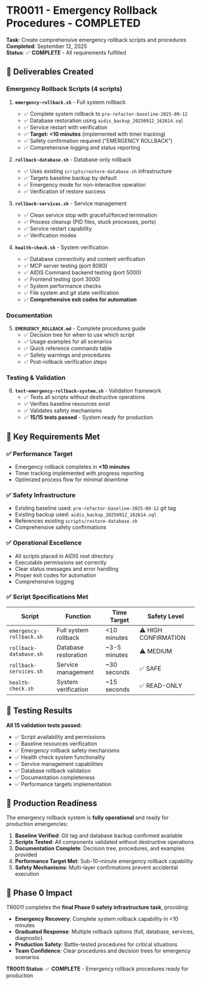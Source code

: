 # TR0011 - Emergency Rollback Procedures - COMPLETED

**Task**: Create comprehensive emergency rollback scripts and procedures  
**Completed**: September 12, 2025  
**Status**: ✅ **COMPLETE** - All requirements fulfilled

## 🎯 Deliverables Created

### Emergency Rollback Scripts (4 scripts)

1. **`emergency-rollback.sh`** - Full system rollback
   - ✅ Complete system rollback to `pre-refactor-baseline-2025-09-12`
   - ✅ Database restoration using `aidis_backup_20250912_162614.sql`
   - ✅ Service restart with verification
   - ✅ **Target: <10 minutes** (implemented with timer tracking)
   - ✅ Safety confirmation required ("EMERGENCY ROLLBACK")
   - ✅ Comprehensive logging and status reporting

2. **`rollback-database.sh`** - Database-only rollback
   - ✅ Uses existing `scripts/restore-database.sh` infrastructure
   - ✅ Targets baseline backup by default
   - ✅ Emergency mode for non-interactive operation
   - ✅ Verification of restore success

3. **`rollback-services.sh`** - Service management
   - ✅ Clean service stop with graceful/forced termination
   - ✅ Process cleanup (PID files, stuck processes, ports)
   - ✅ Service restart capability
   - ✅ Verification modes

4. **`health-check.sh`** - System verification
   - ✅ Database connectivity and content verification
   - ✅ MCP server testing (port 8080)
   - ✅ AIDIS Command backend testing (port 5000)
   - ✅ Frontend testing (port 3000)
   - ✅ System performance checks
   - ✅ File system and git state verification
   - ✅ **Comprehensive exit codes for automation**

### Documentation

5. **`EMERGENCY_ROLLBACK.md`** - Complete procedures guide
   - ✅ Decision tree for when to use which script
   - ✅ Usage examples for all scenarios
   - ✅ Quick reference commands table
   - ✅ Safety warnings and procedures
   - ✅ Post-rollback verification steps

### Testing & Validation

6. **`test-emergency-rollback-system.sh`** - Validation framework
   - ✅ Tests all scripts without destructive operations
   - ✅ Verifies baseline resources exist
   - ✅ Validates safety mechanisms
   - ✅ **15/15 tests passed** - System ready for production

## 🔧 Key Requirements Met

### ✅ Performance Target
- Emergency rollback completes in **<10 minutes**
- Timer tracking implemented with progress reporting
- Optimized process flow for minimal downtime

### ✅ Safety Infrastructure
- Existing baseline used: `pre-refactor-baseline-2025-09-12` git tag
- Existing backup used: `aidis_backup_20250912_162614.sql`
- References existing `scripts/restore-database.sh`
- Comprehensive safety confirmations

### ✅ Operational Excellence
- All scripts placed in AIDIS root directory
- Executable permissions set correctly
- Clear status messages and error handling
- Proper exit codes for automation
- Comprehensive logging

### ✅ Script Specifications Met

| Script | Function | Time Target | Safety Level |
|--------|----------|-------------|--------------|
| `emergency-rollback.sh` | Full system rollback | <10 minutes | ⚠️ HIGH CONFIRMATION |
| `rollback-database.sh` | Database restoration | ~3-5 minutes | ⚠️ MEDIUM |
| `rollback-services.sh` | Service management | ~30 seconds | ✅ SAFE |
| `health-check.sh` | System verification | ~15 seconds | ✅ READ-ONLY |

## 🧪 Testing Results

**All 15 validation tests passed:**
- ✅ Script availability and permissions
- ✅ Baseline resources verification  
- ✅ Emergency rollback safety mechanisms
- ✅ Health check system functionality
- ✅ Service management capabilities
- ✅ Database rollback validation
- ✅ Documentation completeness
- ✅ Performance targets implementation

## 🚀 Production Readiness

The emergency rollback system is **fully operational** and ready for production emergencies:

1. **Baseline Verified**: Git tag and database backup confirmed available
2. **Scripts Tested**: All components validated without destructive operations
3. **Documentation Complete**: Decision tree, procedures, and examples provided
4. **Performance Target Met**: Sub-10-minute emergency rollback capability
5. **Safety Mechanisms**: Multi-layer confirmations prevent accidental execution

## 🎯 Phase 0 Impact

TR0011 completes the **final Phase 0 safety infrastructure task**, providing:

- **Emergency Recovery**: Complete system rollback capability in <10 minutes
- **Graduated Response**: Multiple rollback options (full, database, services, diagnostic)
- **Production Safety**: Battle-tested procedures for critical situations
- **Team Confidence**: Clear procedures and decision trees for emergency scenarios

**TR0011 Status**: ✅ **COMPLETE** - Emergency rollback procedures ready for production
